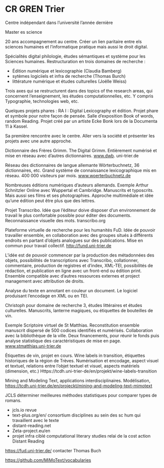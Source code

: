 # CR GREN Trier

Centre indépendant dans l’université l’année dernière

Master es science

20 ans accompagnement au centre. Créer un lien paritaire entre els sciences humaines et l’informatique pratique mais aussi le droit digital.

Spécialités digital philologie, études sémantiques et système pour les Sciences humaines. Restructuration en trois domaines de recherche :

- Édition numérique et lexicographie (Claudia Bamberg)
- sytèmes logiciiels et infra de recherche (Thomas Burch)
- littérature numérique et études culturelles (Joëlle Weiss)

Trois axes qui se restructurent dans des topics of the research areas, qui concernent l’enseignement, les études computationnelles, etc. Y compris Typographie, technologies web, etc.

Quelques projets phares : RA I : Digital Lexicography et édition. Projet phare et symbole pour notre façon de pensée. Salle d’exposition Book of words, random Reading. Projet créé par un artiste Ecke Bonk lors de la Documenta 11 à Kassel.

Sa première rencontre avec le centre. Aller vers la société et présenter les projets avec une autre approche.

Dictionnaire des Frères Grimm. The Digital Grimm. Entièrement numérisé et mise en réseau avec d’autres dictionnaires.
www.dwb. uni-trier.de

Réseau des dictionnaires de langue allemante Wörterbuchnetz, 36 dictionnaires, etc. Grand système de connaissance lexicographique mis en réseau. 400 000 visiteurs par mois.
www.woerterbuchnetz.de

Nombreuses éditions numériques d’auteurs allemands. Exemple Arthur Schnitzler Online avec Wuppertal et Cambridge. Manuscrits et typoscrits. Mais aussi ses films et ses photographies. Approche multimédiale et idée qu’une édition peut être plus que des lettres.

Projet Transcribo. Idée que l’éditeur doive disposer d’un environnement de travail le plus confortable possible pour éditer des documents. Reconnaissance visuelle des mots.
transcribo.org

Plateforme virtuelle de recherche pour les humanités FuD. Idée de pouvoir travailler ensemble, en collaboration avec des groupes situés à différents endroits en partant d’objets analogues sur des publications. Mise en commun pour travail collectif.
http://fund.uni-trier.de

L’idée est de pouvoir commencer par la production des métadonnées des objets, possibilités de transcriptions avec Transcribo, collationner, commentaire, production de registres et d’index, XML-TEI, possibilités de rédaction, et publication en ligne avec un front-end ou édition print. Ensemble compatible avec d’autres ressources externes et project management avec attribution de droits.

Analyse du texte en annotant en couleur un document. Le logiciel produisant l’encodage en XML ou en TEI.

Christoph pour domaine de recherche 3, études littéraires et études culturelles. Manuscrits, lanterne magiques, ou étiquettes de bouteilles de vin.

Exemple Scriptoire virtuel de St Matthias. Reconstitution ensemble manuscrit dispersé de 500 codices identifiés et numérisés. Collaboration avec la bibliothèque de la ville. Deux financements, pour réunir le fonds puis analyse statistique des caractéristiques de mise en page.
www.stmatthias.uni-trier.de

Étiquettes de vin, projet en cours. Wine labels in transition, étiquettes historiques de la région de Trèves. Numérisation et encodage, aspect visuel et textuel, relations entre l’objet textuel et visuel, aspects matériels (dimension, etc.)
Https://tcdh.uni-trier-de/en/projekt/wine-labels-transition

Mining and Modeling Text, applications interdisciplinaires. Modélisation, 
https://tcdh.uni-trier.de/en/projeckt/mining-and-modeling-text-mimotext

JCLS déterminer meilleures méthodes statistiques pour comparer types de romans.

- jcls.io revue
- text-plus.org/en/ consortium disciplines au sein des sc hum qui travaillent avec le texte
- distant-reading.net
- Zeta-project.eu/en
- projet infra ciblé computational literary studies relai de la cost action Distant Reading

https://fud.uni-trier.de/  contacter Thomas Buch

https://github.com/MiMoText/vocabularies 





